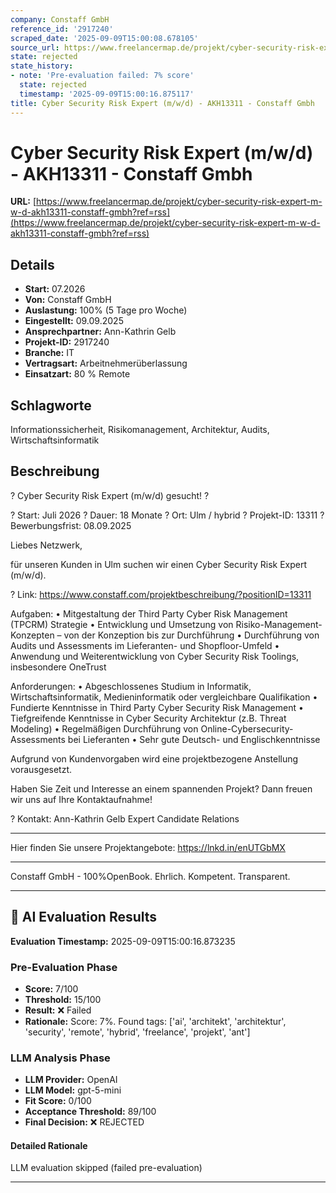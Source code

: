 ```yaml
---
company: Constaff GmbH
reference_id: '2917240'
scraped_date: '2025-09-09T15:00:08.678105'
source_url: https://www.freelancermap.de/projekt/cyber-security-risk-expert-m-w-d-akh13311-constaff-gmbh?ref=rss
state: rejected
state_history:
- note: 'Pre-evaluation failed: 7% score'
  state: rejected
  timestamp: '2025-09-09T15:00:16.875117'
title: Cyber Security Risk Expert (m/w/d) - AKH13311 - Constaff Gmbh
---
```



# Cyber Security Risk Expert (m/w/d) - AKH13311 - Constaff Gmbh
**URL:** [https://www.freelancermap.de/projekt/cyber-security-risk-expert-m-w-d-akh13311-constaff-gmbh?ref=rss](https://www.freelancermap.de/projekt/cyber-security-risk-expert-m-w-d-akh13311-constaff-gmbh?ref=rss)
## Details
- **Start:** 07.2026
- **Von:** Constaff GmbH
- **Auslastung:** 100% (5 Tage pro Woche)
- **Eingestellt:** 09.09.2025
- **Ansprechpartner:** Ann-Kathrin Gelb
- **Projekt-ID:** 2917240
- **Branche:** IT
- **Vertragsart:** Arbeitnehmerüberlassung
- **Einsatzart:** 80
                                                % Remote

## Schlagworte
Informationssicherheit, Risikomanagement, Architektur, Audits, Wirtschaftsinformatik

## Beschreibung
? Cyber Security Risk Expert (m/w/d) gesucht! ?

? Start: Juli 2026 ? Dauer: 18 Monate ? Ort: Ulm / hybrid ? Projekt-ID: 13311
? Bewerbungsfrist: 08.09.2025

Liebes Netzwerk,

für unseren Kunden in Ulm suchen wir einen Cyber Security Risk Expert (m/w/d).

? Link: https://www.constaff.com/projektbeschreibung/?positionID=13311

Aufgaben:
• Mitgestaltung der Third Party Cyber Risk Management (TPCRM) Strategie
• Entwicklung und Umsetzung von Risiko-Management-Konzepten – von der Konzeption bis zur Durchführung
• Durchführung von Audits und Assessments im Lieferanten- und Shopfloor-Umfeld
• Anwendung und Weiterentwicklung von Cyber Security Risk Toolings, insbesondere OneTrust

Anforderungen:
• Abgeschlossenes Studium in Informatik, Wirtschaftsinformatik, Medieninformatik oder vergleichbare Qualifikation
• Fundierte Kenntnisse in Third Party Cyber Security Risk Management
• Tiefgreifende Kenntnisse in Cyber Security Architektur (z.B. Threat Modeling)
• Regelmäßigen Durchführung von Online-Cybersecurity-Assessments bei Lieferanten
• Sehr gute Deutsch- und Englischkenntnisse

Aufgrund von Kundenvorgaben wird eine projektbezogene Anstellung vorausgesetzt.

Haben Sie Zeit und Interesse an einem spannenden Projekt?
Dann freuen wir uns auf Ihre Kontaktaufnahme!

? Kontakt:
Ann-Kathrin Gelb
Expert Candidate Relations
_______________________
Hier finden Sie unsere Projektangebote:
https://lnkd.in/enUTGbMX
_______________________

Constaff GmbH - 100%OpenBook. Ehrlich. Kompetent. Transparent.

---

## 🤖 AI Evaluation Results

**Evaluation Timestamp:** 2025-09-09T15:00:16.873235

### Pre-Evaluation Phase
- **Score:** 7/100
- **Threshold:** 15/100
- **Result:** ❌ Failed
- **Rationale:** Score: 7%. Found tags: ['ai', 'architekt', 'architektur', 'security', 'remote', 'hybrid', 'freelance', 'projekt', 'ant']

### LLM Analysis Phase
- **LLM Provider:** OpenAI
- **LLM Model:** gpt-5-mini
- **Fit Score:** 0/100
- **Acceptance Threshold:** 89/100
- **Final Decision:** ❌ REJECTED

#### Detailed Rationale
LLM evaluation skipped (failed pre-evaluation)

---
